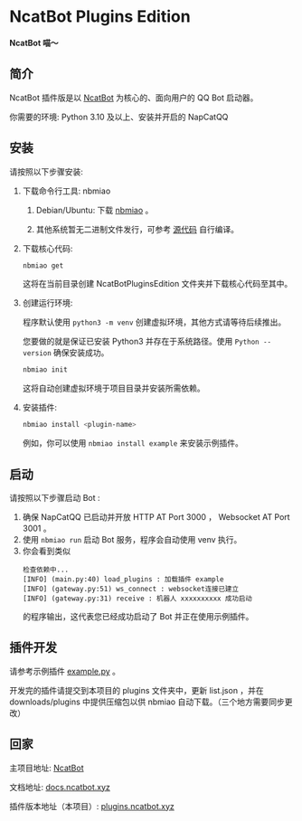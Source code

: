 # NcatBot Plugins Edition

**NcatBot 喵～**

## 简介

NcatBot 插件版是以 [NcatBot](https://github.com/liyihao1110/NcatBot) 为核心的、面向用户的 QQ Bot 启动器。

你需要的环境: Python 3.10 及以上、安装并开启的 NapCatQQ

## 安装

请按照以下步骤安装:

1. 下载命令行工具: nbmiao

   1. Debian/Ubuntu: 下载 [nbmiao](https://github.com/Isaaczhr/plugins.ncatbot.xyz/blob/main/cli/nbmiao) 。
   
   2. 其他系统暂无二进制文件发行，可参考 [源代码](https://github.com/Isaaczhr/plugins.ncatbot.xyz/blob/main/cli/nbmiao.cpp) 自行编译。
   
2. 下载核心代码:

   ```bash
   nbmiao get
   ```
   这将在当前目录创建 NcatBotPluginsEdition 文件夹并下载核心代码至其中。

3. 创建运行环境:

   程序默认使用 `python3 -m venv` 创建虚拟环境，其他方式请等待后续推出。
   
   您要做的就是保证已安装 Python3 并存在于系统路径。使用 `Python --version` 确保安装成功。

   ```bash
   nbmiao init
   ```

   这将自动创建虚拟环境于项目目录并安装所需依赖。

4. 安装插件:
   
   ```bash
   nbmiao install <plugin-name>
   ```

   例如，你可以使用 `nbmiao install example` 来安装示例插件。


## 启动

请按照以下步骤启动 Bot :

1. 确保 NapCatQQ 已启动并开放 HTTP AT Port 3000 ， Websocket AT Port 3001 。
2. 使用 `nbmiao run` 启动 Bot 服务，程序会自动使用 venv 执行。
3. 你会看到类似
   ```
   检查依赖中...
   [INFO] (main.py:40) load_plugins : 加载插件 example
   [INFO] (gateway.py:51) ws_connect : websocket连接已建立
   [INFO] (gateway.py:31) receive : 机器人 xxxxxxxxxx 成功启动
   ```
   的程序输出，这代表您已经成功启动了 Bot 并正在使用示例插件。

## 插件开发

请参考示例插件 [example.py](https://github.com/Isaaczhr/plugins.ncatbot.xyz/blob/main/plugins/example/example.py) 。

开发完的插件请提交到本项目的 plugins 文件夹中，更新 list.json ，并在 downloads/plugins 中提供压缩包以供 nbmiao 自动下载。（三个地方需要同步更改）

## 回家

主项目地址: [NcatBot](https://github.com/liyihao1110/NcatBot)

文档地址: [docs.ncatbot.xyz](https://github.com/Isaaczhr/docs.ncatbot.xyz)

插件版本地址（本项目）: [plugins.ncatbot.xyz](https://github.com/Isaaczhr/plugins.ncatbot.xyz)